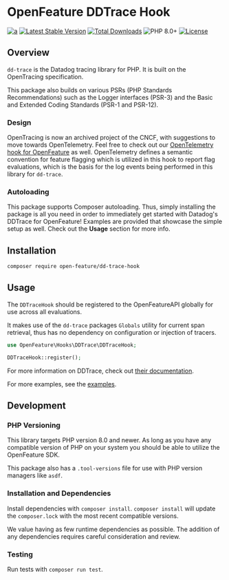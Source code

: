 # OpenFeature DDTrace Hook

[![a](https://img.shields.io/badge/slack-%40cncf%2Fopenfeature-brightgreen?style=flat&logo=slack)](https://cloud-native.slack.com/archives/C0344AANLA1)
[![Latest Stable Version](http://poser.pugx.org/open-feature/dd-trace-hook/v)](https://packagist.org/packages/open-feature/dd-trace-hook)
[![Total Downloads](http://poser.pugx.org/open-feature/dd-trace-hook/downloads)](https://packagist.org/packages/open-feature/dd-trace-hook)
![PHP 8.0+](https://img.shields.io/badge/php->=8.0-blue.svg)
[![License](http://poser.pugx.org/open-feature/dd-trace-hook/license)](https://packagist.org/packages/open-feature/dd-trace-hook)

## Overview

`dd-trace` is the Datadog tracing library for PHP. It is built on the OpenTracing specification.

This package also builds on various PSRs (PHP Standards Recommendations) such as the Logger interfaces (PSR-3) and the Basic and Extended Coding Standards (PSR-1 and PSR-12).

### Design

OpenTracing is now an archived project of the CNCF, with suggestions to move towards OpenTelemetry. Feel free to check out our [OpenTelemetry hook for OpenFeature](../OpenTelemetry/README.md) as well. OpenTelemetry defines a semantic convention for feature flagging which is utilized in this hook to report flag evaluations, which is the basis for the log events being performed in this library for `dd-trace`.

### Autoloading

This package supports Composer autoloading. Thus, simply installing the package is all you need in order to immediately get started with Datadog's DDTrace for OpenFeature! Examples are provided that showcase the simple setup as well. Check out the **Usage** section for more info.

## Installation

```sh
composer require open-feature/dd-trace-hook
```

## Usage

The `DDTraceHook` should be registered to the OpenFeatureAPI globally for use across all evaluations.

It makes use of the `dd-trace` packages `Globals` utility for current span retrieval, thus has
no dependency on configuration or injection of tracers.

```php
use OpenFeature\Hooks\DDTrace\DDTraceHook;

DDTraceHook::register();
```

For more information on DDTrace, check out [their documentation](https://docs.datadoghq.com/tracing/trace_collection/dd_libraries/php?tab=containers).

For more examples, see the [examples](./examples/).

## Development

### PHP Versioning

This library targets PHP version 8.0 and newer. As long as you have any compatible version of PHP on your system you should be able to utilize the OpenFeature SDK.

This package also has a `.tool-versions` file for use with PHP version managers like `asdf`.

### Installation and Dependencies

Install dependencies with `composer install`. `composer install` will update the `composer.lock` with the most recent compatible versions.

We value having as few runtime dependencies as possible. The addition of any dependencies requires careful consideration and review.

### Testing

Run tests with `composer run test`.
